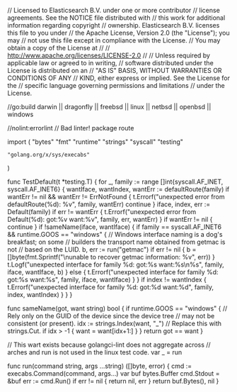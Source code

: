 // Licensed to Elasticsearch B.V. under one or more contributor
// license agreements. See the NOTICE file distributed with
// this work for additional information regarding copyright
// ownership. Elasticsearch B.V. licenses this file to you under
// the Apache License, Version 2.0 (the "License"); you may
// not use this file except in compliance with the License.
// You may obtain a copy of the License at
//
//     http://www.apache.org/licenses/LICENSE-2.0
//
// Unless required by applicable law or agreed to in writing,
// software distributed under the License is distributed on an
// "AS IS" BASIS, WITHOUT WARRANTIES OR CONDITIONS OF ANY
// KIND, either express or implied.  See the License for the
// specific language governing permissions and limitations
// under the License.

//go:build darwin || dragonfly || freebsd || linux || netbsd || openbsd || windows

//nolint:errorlint // Bad linter!
package route

import (
	"bytes"
	"fmt"
	"runtime"
	"strings"
	"syscall"
	"testing"

	"golang.org/x/sys/execabs"
)

func TestDefault(t *testing.T) {
	for _, family := range []int{syscall.AF_INET, syscall.AF_INET6} {
		wantIface, wantIndex, wantErr := defaultRoute(family)
		if wantErr != nil && wantErr != ErrNotFound {
			t.Errorf("unexpected error from defaultRoute(%d): %v", family, wantErr)
			continue
		}
		iface, index, err := Default(family)
		if err != wantErr {
			t.Errorf("unexpected error from Default(%d): got:%v want:%v", family, err, wantErr)
		}
		if wantErr != nil {
			continue
		}
		if !sameName(iface, wantIface) {
			if family == syscall.AF_INET6 && runtime.GOOS == "windows" {
				// Windows interface naming is a dog's breakfast; on some
				// builders the transport name obtained from getmac is not
				// based on the LUID.
				b, err := run("getmac")
				if err != nil {
					b = []byte(fmt.Sprintf("\nunable to recover getmac information: %v", err))
				}
				t.Logf("unexpected interface for family %d: got:%s want:%s\n%s", family, iface, wantIface, b)
			} else {
				t.Errorf("unexpected interface for family %d: got:%s want:%s", family, iface, wantIface)
			}
		}
		if index != wantIndex {
			t.Errorf("unexpected interface for family %d: got:%d want:%d", family, index, wantIndex)
		}
	}
}

func sameName(got, want string) bool {
	if runtime.GOOS == "windows" {
		// Rely only on the GUID of the device since the device tree
		// may not be consistent (or present).
		idx := strings.Index(want, "_") // Replace this with strings.Cut.
		if idx > -1 {
			want = want[idx+1:]
		}
	}
	return got == want
}

// This wart exists because golangci-lint does not aggregate across
// arches and run is not used in the linux test code.
var _ = run

func run(command string, args ...string) ([]byte, error) {
	cmd := execabs.Command(command, args...)
	var buf bytes.Buffer
	cmd.Stdout = &buf
	err := cmd.Run()
	if err != nil {
		return nil, err
	}
	return buf.Bytes(), nil
}